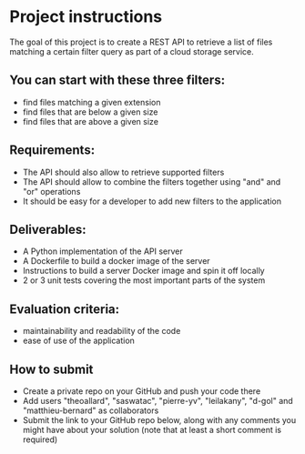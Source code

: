 # Project instructions


The goal of this project is to create a REST API to retrieve a list of files matching a certain filter query as part of a cloud storage service.



## You can start with these three filters:

- find files matching a given extension
- find files that are below a given size
- find files that are above a given size


## Requirements:

- The API should also allow to retrieve supported filters
- The API should allow to combine the filters together using "and" and "or" operations
- It should be easy for a developer to add new filters to the application


## Deliverables:

- A Python implementation of the API server
- A Dockerfile to build a docker image of the server
- Instructions to build a server Docker image and spin it off locally
- 2 or 3 unit tests covering the most important parts of the system


## Evaluation criteria:

- maintainability and readability of the code
- ease of use of the application


## How to submit
- Create a private repo on your GitHub and push your code there
- Add users "theoallard", "saswatac", "pierre-yv", "leilakany", "d-gol" and "matthieu-bernard" as collaborators
- Submit the link to your GitHub repo below, along with any comments you might have about your solution (note that at least a short comment is required)
